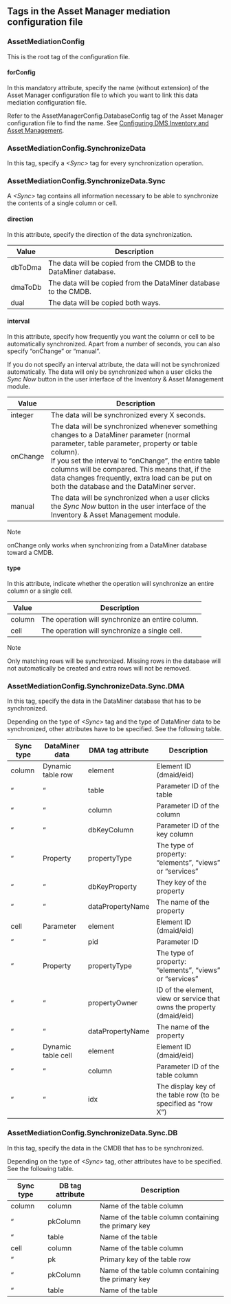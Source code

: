 ## Tags in the Asset Manager mediation configuration file

### AssetMediationConfig

This is the root tag of the configuration file.

#### forConfig

In this mandatory attribute, specify the name (without extension) of the Asset Manager configuration file to which you want to link this data mediation configuration file.

Refer to the AssetManagerConfig.DatabaseConfig tag of the Asset Manager configuration file to find the name. See [Configuring DMS Inventory and Asset Management](Configuring_DMS_Inventory_and_Asset_Management.md).

### AssetMediationConfig.SynchronizeData

In this tag, specify a *\<Sync>* tag for every synchronization operation.

### AssetMediationConfig.SynchronizeData.Sync

A *\<Sync>* tag contains all information necessary to be able to synchronize the contents of a single column or cell.

#### direction

In this attribute, specify the direction of the data synchronization.

| Value   | Description                                                      |
|---------|------------------------------------------------------------------|
| dbToDma | The data will be copied from the CMDB to the DataMiner database. |
| dmaToDb | The data will be copied from the DataMiner database to the CMDB. |
| dual    | The data will be copied both ways.                               |

#### interval

In this attribute, specify how frequently you want the column or cell to be automatically synchronized. Apart from a number of seconds, you can also specify “onChange” or “manual”.

If you do not specify an interval attribute, the data will not be synchronized automatically. The data will only be synchronized when a user clicks the *Sync Now* button in the user interface of the Inventory & Asset Management module.

| Value    | Description                                                                                                                                                                                                                                                                                                                                                  |
|----------|--------------------------------------------------------------------------------------------------------------------------------------------------------------------------------------------------------------------------------------------------------------------------------------------------------------------------------------------------------------|
| integer  | The data will be synchronized every X seconds.                                                                                                                                                                                                                                                                                                               |
| onChange | The data will be synchronized whenever something changes to a DataMiner parameter (normal parameter, table parameter, property or table column).<br> If you set the interval to “onChange”, the entire table columns will be compared. This means that, if the data changes frequently, extra load can be put on both the database and the DataMiner server. |
| manual   | The data will be synchronized when a user clicks the *Sync Now* button in the user interface of the Inventory & Asset Management module.                                                                                                                                                                                      |

> [!NOTE]
> onChange only works when synchronizing from a DataMiner database toward a CMDB.

#### type

In this attribute, indicate whether the operation will synchronize an entire column or a single cell.

| Value  | Description                                      |
|--------|--------------------------------------------------|
| column | The operation will synchronize an entire column. |
| cell   | The operation will synchronize a single cell.    |

> [!NOTE]
> Only matching rows will be synchronized. Missing rows in the database will not automatically be created and extra rows will not be removed.

### AssetMediationConfig.SynchronizeData.Sync.DMA

In this tag, specify the data in the DataMiner database that has to be synchronized.

Depending on the type of *\<Sync>* tag and the type of DataMiner data to be synchronized, other attributes have to be specified. See the following table.

| Sync type | DataMiner data     | DMA tag attribute | Description                                                           |
|-----------|--------------------|-------------------|-----------------------------------------------------------------------|
| column    | Dynamic table row  | element           | Element ID (dmaid/eid)                                                |
| “         | “                  | table             | Parameter ID of the table                                             |
| “         | “                  | column            | Parameter ID of the column                                            |
| “         | “                  | dbKeyColumn       | Parameter ID of the key column                                        |
| “         | Property           | propertyType      | The type of property: “elements”, “views” or “services”               |
| “         | “                  | dbKeyProperty     | They key of the property                                              |
| “         | “                  | dataPropertyName  | The name of the property                                              |
| cell      | Parameter          | element           | Element ID (dmaid/eid)                                                |
| “         | “                  | pid               | Parameter ID                                                          |
| “         | Property           | propertyType      | The type of property: “elements”, “views” or “services”               |
| “         | “                  | propertyOwner     | ID of the element, view or service that owns the property (dmaid/eid) |
| “         | “                  | dataPropertyName  | The name of the property                                              |
| “         | Dynamic table cell | element           | Element ID (dmaid/eid)                                                |
| “         | “                  | column            | Parameter ID of the table column                                      |
| “         | “                  | idx               | The display key of the table row (to be specified as “row X”)         |

### AssetMediationConfig.SynchronizeData.Sync.DB

In this tag, specify the data in the CMDB that has to be synchronized.

Depending on the type of *\<Sync>* tag, other attributes have to be specified. See the following table.

| Sync type | DB tag attribute | Description                                         |
|-----------|------------------|-----------------------------------------------------|
| column    | column           | Name of the table column                            |
| “         | pkColumn         | Name of the table column containing the primary key |
| “         | table            | Name of the table                                   |
| cell      | column           | Name of the table column                            |
| “         | pk               | Primary key of the table row                        |
| “         | pkColumn         | Name of the table column containing the primary key |
| “         | table            | Name of the table                                   |
